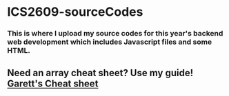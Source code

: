 # ICS2609-sourceCodes

### This is where I upload my source codes for this year's backend web development which includes Javascript files and some HTML.

## Need an array cheat sheet? Use my guide! [Garett's Cheat sheet](https://github.com/garett09/ICS2609-sourceCodes/blob/main/Module%203/Coding%20practices/Array-cheat-sheet.md)
